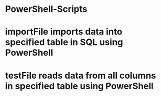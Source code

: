 # PowerShell-Scripts

# importFile imports data into specified table in SQL using PowerShell
# testFile reads data from all columns in specified table using PowerShell
